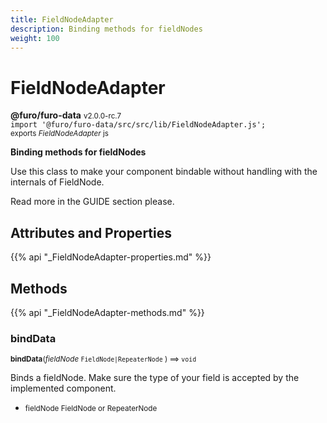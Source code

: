 ```yaml
---
title: FieldNodeAdapter
description: Binding methods for fieldNodes
weight: 100
---
```


# FieldNodeAdapter

**@furo/furo-data** <small>v2.0.0-rc.7</small>
<br>`import '@furo/furo-data/src/src/lib/FieldNodeAdapter.js';`<small>
<br>exports *FieldNodeAdapter* js</small>


**Binding methods for fieldNodes**

Use this class to make your component bindable without handling with the internals of FieldNode.

Read more in the GUIDE section please.

## Attributes and Properties
{{% api "_FieldNodeAdapter-properties.md" %}}

























## Methods
{{% api "_FieldNodeAdapter-methods.md" %}}





### **bindData**
<small>**bindData**(*fieldNode* `FieldNode|RepeaterNode` ) ⟹ `void`</small>

Binds a fieldNode. Make sure the type of your field is accepted by the implemented component.

- <small>fieldNode FieldNode or RepeaterNode</small>
<br><br>
















